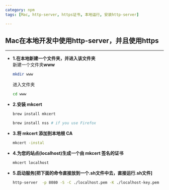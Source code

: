 ```yaml
---
category: npm
tags: [Mac, http-server, https证书, 本地运行, 安装http-server]

---
```


##  Mac在本地开发中使用http-server，并且使用https

***   

- **1.在本地新建一个文件夹，并进入该文件夹**   
    新建一个文件夹**www**
    ``` bash
    mkdir www 
    ```   
    进入文件夹  
    ``` bash
    cd www
    ```   

- **2.安装 mkcert**   
    ``` bash 
    brew install mkcert
    ```

    ``` bash 
    brew install nss # if you use Firefox


- **3.将 mkcert 添加到本地根 CA**   
    ``` bash 
    mkcert -instal
    ```   

- **4.为您的站点(localhost)生成一个由 mkcert 签名的证书**   
    ``` bash 
    mkcert localhost
    ```

- **5.启动服务[把下面的命令直接放到一个.sh文件中去，直接运行.sh文件]**   
    ``` bash
    http-server  -p 8080 -S -C ./localhost.pem -K ./localhost-key.pem
    ```
    

